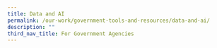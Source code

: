 ```yaml
---
title: Data and AI
permalink: /our-work/government-tools-and-resources/data-and-ai/
description: ""
third_nav_title: For Government Agencies
---
```

